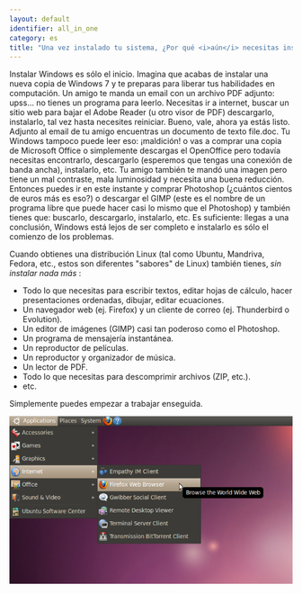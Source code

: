 ```yaml
---
layout: default
identifier: all_in_one
category: es
title: "Una vez instalado tu sistema, ¿Por qué <i>aún</i> necesitas instalar más cosas?"
---
```


Instalar Windows es sólo el inicio. Imagina que acabas de instalar una nueva copia de Windows 7 y te preparas para liberar tus habilidades en computación. Un amigo te manda un email con un archivo PDF adjunto: upss... no tienes un programa para leerlo. Necesitas ir a internet, buscar un sitio web para bajar el Adobe Reader (u otro visor de PDF) descargarlo, instalarlo, tal vez hasta necesites reiniciar. Bueno, vale, ahora ya estás listo. Adjunto al email de tu amigo encuentras un documento de texto file.doc. Tu Windows tampoco puede leer eso:  ¡maldición! o vas a comprar una copia de Microsoft Office o simplemente descargas el OpenOffice pero todavía necesitas encontrarlo, descargarlo (esperemos que tengas una conexión de banda ancha), instalarlo, etc. Tu amigo también te mandó una imagen pero tiene un mal contraste, mala luminosidad y necesita una buena reducción. Entonces puedes ir en este instante y comprar Photoshop (¿cuántos cientos de euros más es eso?) o descargar el GIMP (este es el nombre de un programa libre que puede hacer casi lo mismo que el Photoshop) y también tienes que: buscarlo, descargarlo, instalarlo, etc. Es suficiente: llegas a una conclusión, Windows está lejos de ser completo e instalarlo es sólo el comienzo de los problemas.

Cuando obtienes una distribución Linux (tal como Ubuntu, Mandriva, Fedora, etc., estos son diferentes "sabores" de Linux) también tienes, <i>sin instalar nada más</i> :

<ul>

<li>Todo lo que necesitas para escribir textos, editar hojas de cálculo, hacer presentaciones ordenadas, dibujar, editar ecuaciones.</li>
<li>Un navegador web (ej. Firefox) y un cliente de correo (ej. Thunderbird o Evolution).</li>
<li>Un editor de imágenes (GIMP) casi tan poderoso como el Photoshop.</li>
<li>Un programa de mensajería instantánea.</li>
<li>Un reproductor de películas.</li>
<li>Un reproductor y organizador de música.</li>
<li>Un lector de PDF.</li>
<li>Todo lo que necesitas para descomprimir archivos (ZIP, etc.).</li>
<li>etc.</li>
</ul>

Simplemente puedes empezar a trabajar enseguida.

<img src="/img/app_menu.png" />




